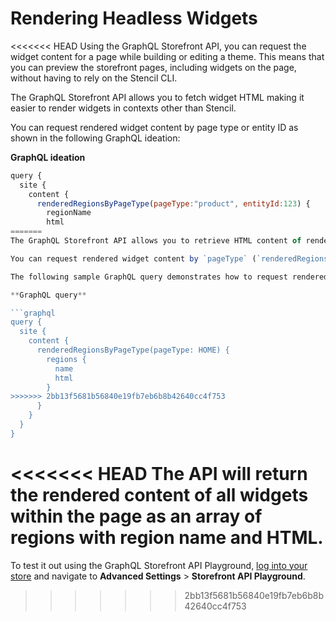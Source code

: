 # Rendering Headless Widgets

<<<<<<< HEAD
Using the GraphQL Storefront API, you can request the widget content for a page while building or editing a theme. This means that you can preview the storefront pages, including widgets on the page, without having to rely on the Stencil CLI. 

The GraphQL Storefront API allows you to fetch widget HTML making it easier to render widgets in contexts other than Stencil.

You can request rendered widget content by page type or entity ID as shown in the following GraphQL ideation:

**GraphQL ideation**

```js
query {
  site {
    content {
      renderedRegionsByPageType(pageType:"product", entityId:123) {
        regionName        
        html
=======
The GraphQL Storefront API allows you to retrieve HTML content of rendered widgets for a given page making it possible to preview widgets in contexts other than Stencil.

You can request rendered widget content by `pageType` (`renderedRegionsByPageType`) or as a combination of `pageType` and `entityId` (`renderedRegionsByPageTypeAndEntityId`). The API will return the rendered content of all widgets within the specified parameters as an array of regions with region name and HTML.

The following sample GraphQL query demonstrates how to request rendered widget content by page type:

**GraphQL query**

```graphql
query {
  site {
    content {
      renderedRegionsByPageType(pageType: HOME) {
        regions {
          name
          html
        }
>>>>>>> 2bb13f5681b56840e19fb7eb6b8b42640cc4f753
      }
    }
  }
}
```

<<<<<<< HEAD
The API will return the rendered content of all widgets within the page as an array of regions with region name and HTML.
=======
To test it out using the GraphQL Storefront API Playground, [log into your store](https://login.bigcommerce.com/deep-links/manage) and navigate to **Advanced Settings** > **Storefront API Playground**.

>>>>>>> 2bb13f5681b56840e19fb7eb6b8b42640cc4f753
